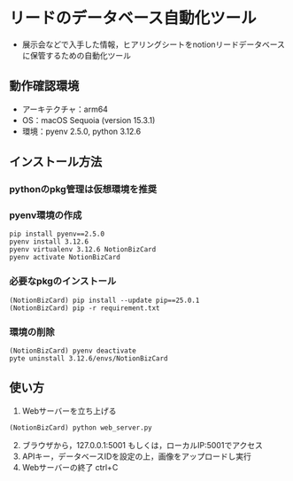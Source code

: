 # リードのデータベース自動化ツール

- 展示会などで入手した情報，ヒアリングシートをnotionリードデータベースに保管するための自動化ツール

## 動作確認環境
- アーキテクチャ：arm64 
- OS：macOS Sequoia (version 15.3.1)
- 環境：pyenv 2.5.0, python 3.12.6

## インストール方法
### pythonのpkg管理は仮想環境を推奨

### pyenv環境の作成
```Shell
pip install pyenv==2.5.0
pyenv install 3.12.6
pyenv virtualenv 3.12.6 NotionBizCard
pyenv activate NotionBizCard
```

### 必要なpkgのインストール
```Shell
(NotionBizCard) pip install --update pip==25.0.1
(NotionBizCard) pip -r requirement.txt
```

### 環境の削除
```Shell
(NotionBizCard) pyenv deactivate
pyte uninstall 3.12.6/envs/NotionBizCard
```

## 使い方
1. Webサーバーを立ち上げる
```Shell
(NotionBizCard) python web_server.py
```
2. ブラウザから，127.0.0.1:5001 もしくは，ローカルIP:5001でアクセス
3. APIキー，データベースIDを設定の上，画像をアップロードし実行
4. Webサーバーの終了 ctrl+C
